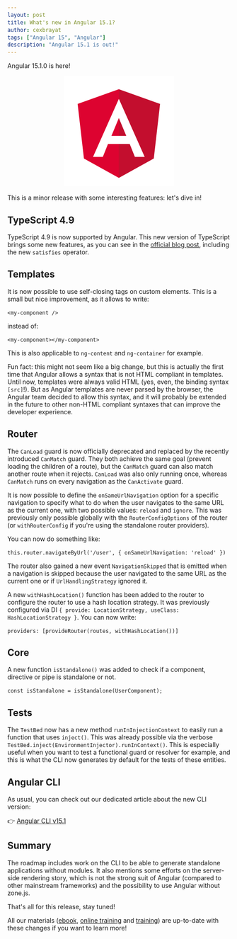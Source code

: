 ```yaml
---
layout: post
title: What's new in Angular 15.1?
author: cexbrayat
tags: ["Angular 15", "Angular"]
description: "Angular 15.1 is out!"
---
```


Angular&nbsp;15.1.0 is here!

<p style="text-align: center;">
  <a href="https://github.com/angular/angular/releases/tag/15.1.0">
    <img class="rounded img-fluid" style="max-width: 100%" src="/assets/images/angular.png" alt="Angular logo" />
  </a>
</p>

This is a minor release with some interesting features: let's dive in!

## TypeScript 4.9

TypeScript 4.9 is now supported by Angular.
This new version of TypeScript brings some new features,
as you can see in the [official blog post](https://devblogs.microsoft.com/typescript/announcing-typescript-4-9/), including the new `satisfies` operator.

## Templates

It is now possible to use self-closing tags on custom elements.
This is a small but nice improvement, as it allows to write:

    <my-component />

instead of:

    <my-component></my-component>

This is also applicable to `ng-content` and `ng-container` for example.

Fun fact: this might not seem like a big change,
but this is actually the first time that Angular allows
a syntax that is not HTML compliant in templates.
Until now, templates were always valid HTML (yes, even, the binding syntax `[src]`!).
But as Angular templates are never parsed by the browser,
the Angular team decided to allow this syntax,
and it will probably be extended in the future to other non-HTML compliant syntaxes
that can improve the developer experience.


## Router

The `CanLoad` guard is now officially deprecated and replaced by the recently introduced `CanMatch` guard. They both achieve the same goal (prevent loading the children of a route), but the `CanMatch` guard can also match another route when it rejects.
`CanLoad` was also only running once, whereas `CanMatch` runs on every navigation
as the `CanActivate` guard.

It is now possible to define the `onSameUrlNavigation` option for a specific navigation to specify what to do when the user navigates to the same URL as the current one,
with two possible values: `reload` and `ignore`.
This was previously only possible globally with the `RouterConfigOptions` of the router (or `withRouterConfig` if you're using the standalone router providers).

You can now do something like:

    this.router.navigateByUrl('/user', { onSameUrlNavigation: 'reload' })

The router also gained a new event `NavigationSkipped` that is emitted when a navigation is skipped because the user navigated to the same URL as the current one or if `UrlHandlingStrategy` ignored it.

A new `withHashLocation()` function has been added to the router to configure the router to use a hash location strategy. It was previously configured via DI `{ provide: LocationStrategy, useClass: HashLocationStrategy }`. You can now write:

    providers: [provideRouter(routes, withHashLocation())]

## Core

A new function `isStandalone()` was added to check if a component, directive or pipe is standalone or not.

    const isStandalone = isStandalone(UserComponent);

## Tests

The `TestBed` now has a new method `runInInjectionContext`
to easily run a function that uses `inject()`.
This was already possible via the verbose `TestBed.inject(EnvironmentInjector).runInContext()`.
This is especially useful when you want to test a functional guard or resolver for example,
and this is what the CLI now generates by default for the tests of these entities.


## Angular CLI

As usual, you can check out our dedicated article about the new CLI version:

👉 [Angular CLI v15.1](/2023/01/11/angular-cli-15.1)


## Summary

The roadmap includes work on the CLI to be able to generate standalone applications without modules.
It also mentions some efforts on the server-side rendering story,
which is not the strong suit of Angular (compared to other mainstream frameworks)
and the possibility to use Angular without zone.js.

That's all for this release, stay tuned!

All our materials ([ebook](https://books.ninja-squad.com/angular), [online training](https://angular-exercises.ninja-squad.com/) and [training](https://ninja-squad.com/training/angular)) are up-to-date with these changes if you want to learn more!
